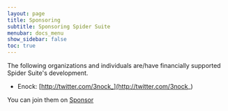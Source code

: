 ```yaml
---
layout: page
title: Sponsoring
subtitle: Sponsoring Spider Suite
menubar: docs_menu
show_sidebar: false
toc: true
---
```


The following organizations and individuals are/have financially supported Spider Suite's development.

* Enock: [http://twitter.com/3nock_](http://twitter.com/3nock_)

You can join them on [Sponsor](https://github.com/3nock/SpiderSuite/blob/main/SPONSOR.md)